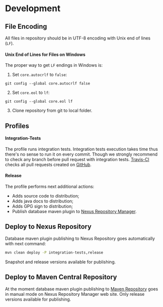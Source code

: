 # Development

## File Encoding

All files in repository should be in UTF-8 encoding with Unix end of lines (`LF`).

#### Unix End of Lines for Files on Windows

The proper way to get `LF` endings in Windows is:
1. Set `core.autocrlf` to `false`:
```
git config --global core.autocrlf false
```
2. Set `core.eol` to `lf`:
```
git config --global core.eol lf
```
3. Clone repository from git to local folder.

## Profiles

#### Integration-Tests

The profile runs integration tests.
Integration tests execution takes time thus there's no sense to run it on every commit.
Though we strongly recommend to check any branch before pull request with integration tests.
[Travis-CI](https://travis-ci.com) checks all pull requests created on [GitHub](https://github.com).

#### Release

The profile performs next additional actions:
- Adds source code to distribution;
- Adds java docs to distribution;
- Adds GPG sign to distribution;
- Publish database maven plugin to [Nexus Repository Manager](https://oss.sonatype.org/).

## Deploy to Nexus Repository

Database maven plugin publishing to Nexus Repository goes automatically with next command:
```bash
mvn clean deploy -P integration-tests,release
```
Snapshot and release versions available for publishing.

## Deploy to Maven Central Repository

At the moment database maven plugin publishing to [Maven Repository](https://mvnrepository.com) goes in manual mode on Nexus Repository Manager web site.
Only release versions available for publishing.

